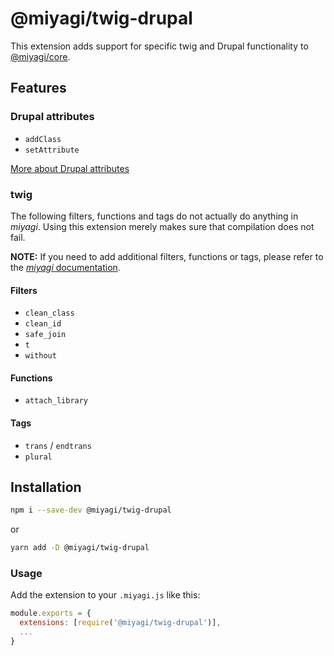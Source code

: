 # @miyagi/twig-drupal

This extension adds support for specific twig and Drupal functionality to [@miyagi/core](https://npmjs.com/package/@miyagi/core).

## Features

### Drupal attributes

- `addClass`
- `setAttribute`

[More about Drupal attributes](https://www.drupal.org/docs/8/theming-drupal-8/using-attributes-in-templates)

### twig

The following filters, functions and tags do not actually do anything in _miyagi_. Using this extension merely makes sure that compilation does not fail.

**NOTE:** If you need to add additional filters, functions or tags, please refer to the [_miyagi_ documentation](https://docs.miyagi.dev/configuration/extending-template-engine/).

#### Filters

- `clean_class`
- `clean_id`
- `safe_join`
- `t`
- `without`

#### Functions

- `attach_library`

#### Tags

- `trans` / `endtrans`
- `plural`

## Installation

```bash
npm i --save-dev @miyagi/twig-drupal
```

or

```bash
yarn add -D @miyagi/twig-drupal
```

### Usage

Add the extension to your `.miyagi.js` like this:

```js
module.exports = {
  extensions: [require('@miyagi/twig-drupal')],
  ...
}
```
